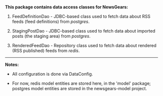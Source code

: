 
**This package contains data access classes for NewsGears:**

1. FeedDefinitionDao - JDBC-based class used to fetch data about RSS feeds (feed definitions) from *postgres*.

2. StagingPostDao - JDBC-based class used to fetch data about imported posts (the staging area) from *postgres*. 

3. RenderedFeedDao - Repository class used to fetch data about rendered (RSS published) feeds from *redis*. 

---

**Notes:** 

* All configuration is done via DataConfig. 

* For now, redis model entities are stored here, in the 'model' package; postgres model entities are 
stored in the newsgears-model project.  
